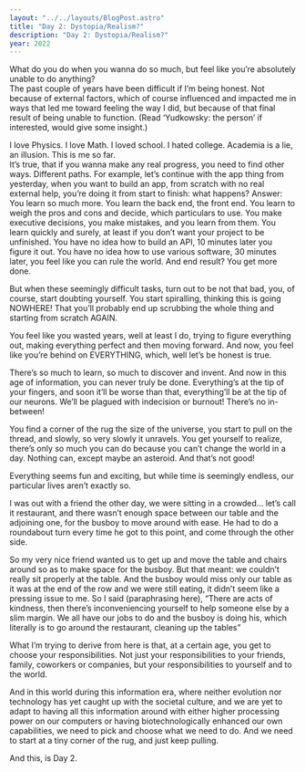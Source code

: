 ```yaml
---
layout: "../../layouts/BlogPost.astro"
title: "Day 2: Dystopia/Realism?"
description: "Day 2: Dystopia/Realism?"
year: 2022
---
```


What do you do when you wanna do so much, but feel like you’re absolutely unable to do anything?  
The past couple of years have been difficult if I’m being honest. Not because of external factors, which of course influenced and impacted me in ways that led me toward feeling the way I did, but because of that final result of being unable to function. (Read ‘Yudkowsky: the person’ if interested, would give some insight.)

I love Physics. I love Math. I loved school. I hated college. Academia is a lie, an illusion. This is me so far.  
It’s true, that if you wanna make any real progress, you need to find other ways. Different paths. For example, let’s continue with the app thing from yesterday, when you want to build an app, from scratch with no real external help, you’re doing it from start to finish: what happens? Answer: You learn so much more. You learn the back end, the front end. You learn to weigh the pros and cons and decide, which particulars to use. You make executive decisions, you make mistakes, and you learn from them. You learn quickly and surely, at least if you don’t want your project to be unfinished. You have no idea how to build an API, 10 minutes later you figure it out. You have no idea how to use various software, 30 minutes later, you feel like you can rule the world. And end result? You get more done.

But when these seemingly difficult tasks, turn out to be not that bad, you, of course, start doubting yourself. You start spiralling, thinking this is going NOWHERE! That you’ll probably end up scrubbing the whole thing and starting from scratch AGAIN.

You feel like you wasted years, well at least I do, trying to figure everything out, making everything perfect and then moving forward. And now, you feel like you’re behind on EVERYTHING, which, well let’s be honest is true.

There’s so much to learn, so much to discover and invent. And now in this age of information, you can never truly be done. Everything’s at the tip of your fingers, and soon it’ll be worse than that, everything’ll be at the tip of our neurons. We’ll be plagued with indecision or burnout! There’s no in-between!

You find a corner of the rug the size of the universe, you start to pull on the thread, and slowly, so very slowly it unravels. You get yourself to realize, there’s only so much you can do because you can’t change the world in a day. Nothing can, except maybe an asteroid. And that’s not good!

Everything seems fun and exciting, but while time is seemingly endless, our particular lives aren’t exactly so.

I was out with a friend the other day, we were sitting in a crowded… let’s call it restaurant, and there wasn’t enough space between our table and the adjoining one, for the busboy to move around with ease. He had to do a roundabout turn every time he got to this point, and come through the other side.

So my very nice friend wanted us to get up and move the table and chairs around so as to make space for the busboy. But that meant: we couldn’t really sit properly at the table. And the busboy would miss only our table as it was at the end of the row and we were still eating, it didn’t seem like a pressing issue to me. So I said (paraphrasing here), “There are acts of kindness, then there’s inconveniencing yourself to help someone else by a slim margin. We all have our jobs to do and the busboy is doing his, which literally is to go around the restaurant, cleaning up the tables”

What I’m trying to derive from here is that, at a certain age, you get to choose your responsibilities. Not just your responsibilities to your friends, family, coworkers or companies, but your responsibilities to yourself and to the world.

And in this world during this information era, where neither evolution nor technology has yet caught up with the societal culture, and we are yet to adapt to having all this information around with either higher processing power on our computers or having biotechnologically enhanced our own capabilities, we need to pick and choose what we need to do. And we need to start at a tiny corner of the rug, and just keep pulling.

And this, is Day 2.

